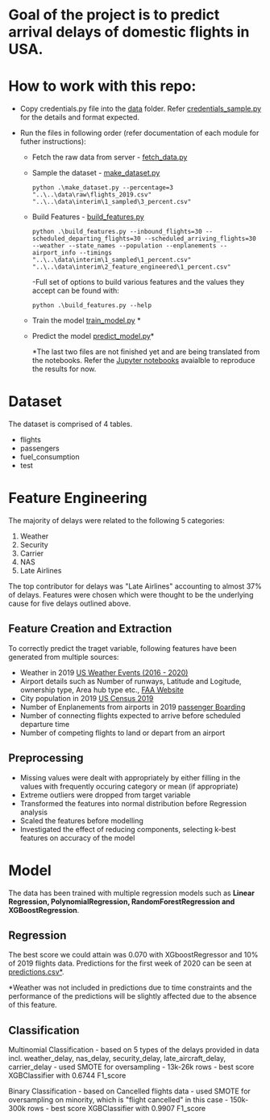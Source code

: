# Goal of the project is to predict **arrival delays** of domestic flights in USA.

# How to work with this repo:

- Copy credentials.py file into the [data](src/data) folder. Refer [credentials_sample.py](src/data/credentials_sample.py) for the details and format expected.
- Run the files in following order (refer documentation of each module for futher instructions):

  - Fetch the raw data from server - [fetch_data.py](src/data/fetch_data.py)
  - Sample the dataset - [make_dataset.py](src/data/make_dataset.py)
    ```
    python .\make_dataset.py --percentage=3 "..\..\data\raw\flights_2019.csv" "..\..\data\interim\1_sampled\3_percent.csv"
    ```
  - Build Features - [build_features.py](src/features/build_features.py)
    ```
    python .\build_features.py --inbound_flights=30 --scheduled_departing_flights=30 --scheduled_arriving_flights=30 --weather --state_names --population --enplanements --airport_info --timings "..\..\data\interim\1_sampled\1_percent.csv" "..\..\data\interim\2_feature_engineered\1_percent.csv"
    ```
    -Full set of options to build various features and the values they accept can be found with:
    ```
    python .\build_features.py --help
    ```
  - Train the model [train_model.py](src/models/train_model.py) \*
  - Predict the model [predict_model.py](src/models/predict_model.py)\*

    \*The last two files are not finished yet and are being translated from the notebooks. Refer the [Jupyter notebooks](notebooks/) avaialble to reproduce the results for now.

# Dataset

The dataset is comprised of 4 tables.

- flights
- passengers
- fuel_consumption
- test

# Feature Engineering

The majority of delays were related to the following 5 categories:

1. Weather
2. Security
3. Carrier
4. NAS
5. Late Airlines

The top contributor for delays was "Late Airlines" accounting to almost 37% of delays. Features were chosen which were thought to be the underlying cause for five delays outlined above.

## Feature Creation and Extraction

To correctly predict the traget variable, following features have been generated from multiple sources:

- Weather in 2019 [US Weather Events (2016 - 2020)](https://www.kaggle.com/sobhanmoosavi/us-weather-events)
- Airport details such as Number of runways, Latitude and Logitude, ownership type, Area hub type etc., [FAA Website](https://adip.faa.gov/agis/public/#/airportSearch)
- City population in 2019 [US Census 2019](https://www.census.gov/data/datasets/time-series/demo/popest/2010s-counties-total.html)
- Number of Enplanements from airports in 2019 [passenger Boarding](https://www.faa.gov/airports/planning_capacity/passenger_allcargo_stats/passenger/)
- Number of connecting flights expected to arrive before scheduled departure time
- Number of competing flights to land or depart from an airport

## Preprocessing

- Missing values were dealt with appropriately by either filling in the values with frequently occuring category or mean (if appropriate)
- Extreme outliers were dropped from target variable
- Transformed the features into normal distribution before Regression analysis
- Scaled the features before modelling
- Investigated the effect of reducing components, selecting k-best features on accuracy of the model

# Model

The data has been trained with multiple regression models such as **Linear Regression, PolynomialRegression, RandomForestRegression and XGBoostRegression**.

## Regression

The best score we could attain was 0.070 with XGboostRegressor and 10% of 2019 flights data.
Predictions for the first week of 2020 can be seen at [predictions.csv\*](reports/predictions.csv).

\*Weather was not included in predictions due to time constraints and the performance of the predictions will be slightly affected due to the absence of this feature.

## Classification

Multinomial Classification - based on 5 types of the delays provided in data incl. weather_delay, nas_delay, security_delay, late_aircraft_delay, carrier_delay - used SMOTE for oversampling - 13k-26k rows - best score XGBClassifier with 0.6744 F1_score

Binary Classification - based on Cancelled flights data - used SMOTE for oversampling on minority, which is "flight cancelled" in this case - 150k-300k rows - best score XGBClassifier with 0.9907 F1_score
